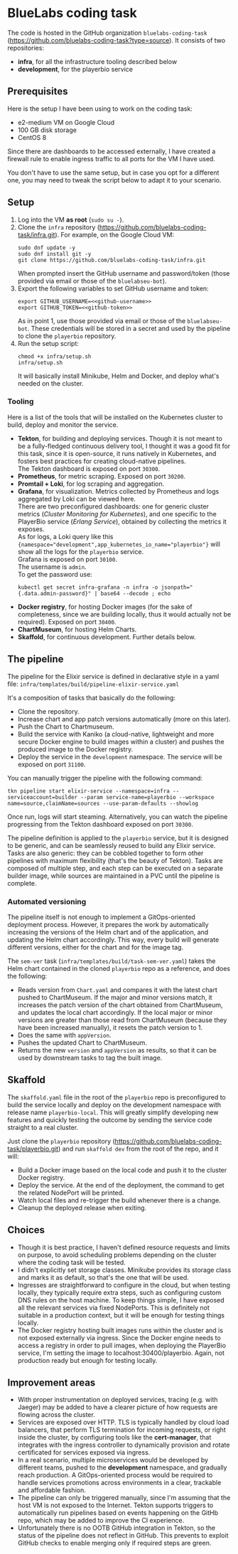 # BlueLabs coding task
The code is hosted in the GitHub organization `bluelabs-coding-task` (https://github.com/bluelabs-coding-task?type=source). It consists of two repositories:
- **infra**, for all the infrastructure tooling described below
- **development**, for the playerbio service

## Prerequisites
Here is the setup I have been using to work on the coding task:
 - e2-medium VM on Google Cloud
 - 100 GB disk storage
 - CentOS 8
 
 Since there are dashboards to be accessed externally, I have created a firewall rule to enable ingress traffic to all ports for the VM I have used.
 
 You don't have to use the same setup, but in case you opt for a different one, you may need to tweak the script below to adapt it to your scenario.

## Setup
1. Log into the VM **as root** (`sudo su -`).
1. Clone the `infra` repository (https://github.com/bluelabs-coding-task/infra.git). For example, on the Google Cloud VM:
    ```
    sudo dnf update -y
    sudo dnf install git -y
    git clone https://github.com/bluelabs-coding-task/infra.git
    ```
    When prompted insert the GitHub username and password/token (those provided via email or those of the `bluelabseu-bot`).
1. Export the following variables to set GitHub username and token:  
    ```
    export GITHUB_USERNAME=<<github-username>>  
    export GITHUB_TOKEN=<<github-token>>
    ```
    As in point 1, use those provided via email or those of the `bluelabseu-bot`. These credentials will be stored in a secret and used by the pipeline to clone the `playerbio` repository.
1. Run the setup script:
   ```
   chmod +x infra/setup.sh
   infra/setup.sh
   ```
   It will basically install Minikube, Helm and Docker, and deploy what's needed on the cluster.

### Tooling
Here is a list of the tools that will be installed on the Kubernetes cluster to build, deploy and monitor the service.
- **Tekton**, for building and deploying services. Though it is not meant to be a fully-fledged continuous delivery tool, I thought it was a good fit for this task, since it is open-source, it runs natively in Kubernetes, and fosters best practices for creating cloud-native pipelines.  
    The Tekton dashboard is exposed on port `30300`.
- **Prometheus**, for metric scraping. Exposed on port `30200`.
- **Promtail + Loki**, for log scraping and aggregation.
- **Grafana**, for visualization. Metrics collected by Prometheus and logs aggregated by Loki can be viewed here.  
    There are two preconfigured dashboards: one for generic cluster metrics (_Cluster Monitoring for Kubernetes_), and one specific to the PlayerBio service (_Erlang Service_), obtained by collecting the metrics it exposes.  
    As for logs, a Loki query like this `{namespace="development",app_kubernetes_io_name="playerbio"}` will show all the logs for the `playerbio` service.  
    Grafana is exposed on port `30100`.  
    The username is `admin`.  
    To get the password use:
    ```
    kubectl get secret infra-grafana -n infra -o jsonpath="{.data.admin-password}" | base64 --decode ; echo
    ```
- **Docker registry**, for hosting Docker images (for the sake of completeness, since we are building locally, thus it would actually not be required). Exposed on port `30400`.
- **ChartMuseum**, for hosting Helm Charts.
- **Skaffold**, for continuous development. Further details below.

## The pipeline
The pipeline for the Elixir service is defined in declarative style in a yaml file: `infra/templates/build/pipeline-elixir-service.yaml`

It's a composition of tasks that basically do the following:
- Clone the repository.
- Increase chart and app patch versions automatically (more on this later).
- Push the Chart to Chartmuseum.
- Build the service with Kaniko (a cloud-native, lightweight and more secure Docker engine to build images within a cluster) and pushes the produced image to the Docker registry.
- Deploy the service in the `development` namespace. The service will be exposed on port `31100`.

You can manually trigger the pipeline with the following command:

`tkn pipeline start elixir-service --namespace=infra --serviceaccount=builder --param service-name=playerbio --workspace name=source,claimName=sources --use-param-defaults --showlog`

Once run, logs will start steaming. Alternatively, you can watch the pipeline progressing from the Tekton dashboard exposed on port `30300`.

The pipeline definition is applied to the `playerbio` service, but it is designed to be generic, and can be seamlessly reused to build any Elixir service.
Tasks are also generic: they can be cobbled together to form other pipelines with maximum flexibility (that's the beauty of Tekton). Tasks are composed of multiple step, and each step can be executed on a separate builder image, while sources are maintained in a PVC until the pipeline is complete.

### Automated versioning
The pipeline itself is not enough to implement a GitOps-oriented deployment process. However, it prepares the work by automatically increasing the versions of the Helm chart and of the application, and updating the Helm chart accordingly. This way, every build will generate different versions, either for the chart and for the image tag.

The `sem-ver` task (`infra/templates/build/task-sem-ver.yaml`) takes the Helm chart contained in the cloned `playerbio` repo as a reference, and does the following:
- Reads version from `Chart.yaml` and compares it with the latest chart pushed to ChartMuseum. If the major and minor versions match, it increases the patch version of the chart obtained from ChartMuseum, and updates the local chart accordingly. If the local major or minor versions are greater than those read from ChartMuseum (because they have been increased manually), it resets the patch version to 1.
- Does the same with `appVersion`.
- Pushes the updated Chart to ChartMuseum.
- Returns the new `version` and `appVersion` as results, so that it can be used by downstream tasks to tag the built image.

## Skaffold
The `skaffold.yaml` file in the root of the `playerbio` repo is preconfigured to build the service locally and deploy on the development namespace with release name `playerbio-local`. This will greatly simplify developing new features and quickly testing the outcome by sending the service code straight to a real cluster.

Just clone the `playerbio` repository (https://github.com/bluelabs-coding-task/playerbio.git) and run `skaffold dev` from the root of the repo, and it will:
- Build a Docker image based on the local code and push it to the cluster Docker registry.
- Deploy the service. At the end of the deployment, the command to get the related NodePort will be printed.
- Watch local files and re-trigger the build whenever there is a change.
- Cleanup the deployed release when exiting.

## Choices
- Though it is best practice, I haven't defined resource requests and limits on purpose, to avoid scheduling problems depending on the cluster where the coding task will be tested.
- I didn't explicitly set storage classes. Minikube provides its storage class and marks it as default, so that's the one that will be used.
- Ingresses are straightforward to configure in the cloud, but when testing locally, they typically require extra steps, such as configuring custom DNS rules on the host machine. To keep things simple, I have exposed all the relevant services via fixed NodePorts. This is definitely not suitable in a production context, but it will be enough for testing things locally.
- The Docker registry hosting built images runs within the cluster and is not exposed externally via ingress. Since the Docker engine needs to access a registry in order to pull images, when deploying the PlayerBio service, I'm setting the image to localhost:30400/playerbio. Again, not production ready but enough for testing locally.

## Improvement areas
- With proper instrumentation on deployed services, tracing (e.g. with Jaeger) may be added to have a clearer picture of how requests are flowing across the cluster.
- Services are exposed over HTTP. TLS is typically handled by cloud load balancers, that perform TLS termination for incoming requests, or right inside the cluster, by configuring tools like the **cert-manager**, that integrates with the ingress controller to dynamically provision and rotate certificated for services exposed via ingress.
- In a real scenario, multiple microservices would be developed by different teams, pushed to the **development** namespace, and gradually reach production. A GitOps-oriented process would be required to handle services promotions across environments in a clear, trackable and affordable fashion.
- The pipeline can only be triggered manually, since I'm assuming that the host VM is not exposed to the Internet. Tekton supports triggers to automatically run pipelines based on events happening on the GitHb repo, which may be added to improve the CI experience.
- Unfortunately there is no OOTB GitHub integration in Tekton, so the status of the pipeline does not reflect in GitHub. This prevents to exploit GitHub checks to enable merging only if required steps are green.